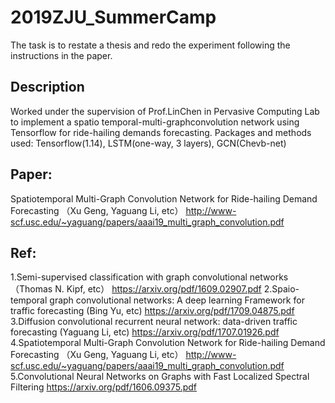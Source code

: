 2019ZJU_SummerCamp
====
The task is to restate a thesis and redo the experiment following the instructions in the paper.

Description
----
Worked under the supervision of Prof.LinChen in Pervasive Computing Lab to implement a spatio temporal-multi-graphconvolution
network using Tensorflow for ride-hailing demands forecasting.
Packages and methods used: Tensorflow(1.14), LSTM(one-way, 3 layers), GCN(Chevb-net)

Paper:
----
Spatiotemporal Multi-Graph Convolution Network for Ride-hailing Demand Forecasting （Xu Geng, Yaguang Li, etc）
http://www-scf.usc.edu/~yaguang/papers/aaai19_multi_graph_convolution.pdf

Ref:
----
1.Semi-supervised classification with graph convolutional networks （Thomas N. Kipf, etc）
https://arxiv.org/pdf/1609.02907.pdf
2.Spaio-temporal graph convolutional networks: A deep learning Framework for traffic forecasting (Bing Yu, etc)
https://arxiv.org/pdf/1709.04875.pdf
3.Diffusion convolutional recurrent neural network: data-driven traffic forecasting (Yaguang Li, etc)
https://arxiv.org/pdf/1707.01926.pdf
4.Spatiotemporal Multi-Graph Convolution Network for Ride-hailing Demand Forecasting （Xu Geng, Yaguang Li, etc）
http://www-scf.usc.edu/~yaguang/papers/aaai19_multi_graph_convolution.pdf
5.Convolutional Neural Networks on Graphs with Fast Localized Spectral Filtering
https://arxiv.org/pdf/1606.09375.pdf

